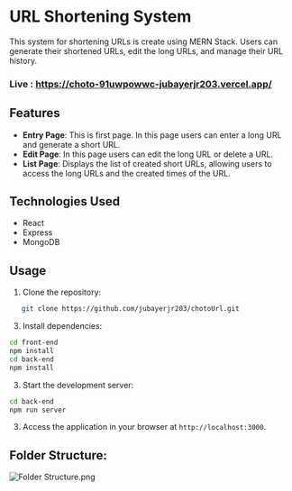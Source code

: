 # URL Shortening System

This system for shortening URLs is create using MERN Stack. Users can generate their shortened URLs, edit the long URLs, and manage their URL history.

### Live : https://choto-91uwpowwc-jubayerjr203.vercel.app/

## Features

- **Entry Page**: This is first page. In this page users can enter a long URL and generate a short URL.
- **Edit Page**: In this page users can edit the long URL or delete a URL.
- **List Page**: Displays the list of created short URLs, allowing users to access the long URLs and the created times of the URL.

## Technologies Used

- React
- Express
- MongoDB

## Usage

1. Clone the repository:

```bash
   git clone https://github.com/jubayerjr203/chotoUrl.git
```

3. Install dependencies:
```bash
cd front-end
npm install
cd back-end
npm install
```
3. Start the development server:
```bash
cd back-end
npm run server
```
3. Access the application in your browser at `http://localhost:3000`.

## Folder Structure:

![Folder Structure.png](https://raw.githubusercontent.com/jubayerjr203/chotoUrl/main/Folder%20Structure.png)                                                                            

